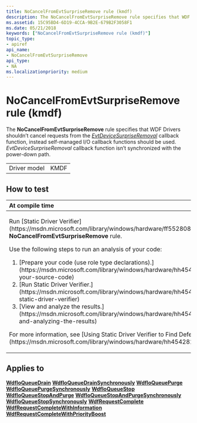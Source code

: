 ```yaml
---
title: NoCancelFromEvtSurpriseRemove rule (kmdf)
description: The NoCancelFromEvtSurpriseRemove rule specifies that WDF Drivers shouldn’t cancel requests from the EvtDeviceSurpriseRemoval callback function, instead self-managed I/O callback functions should be used.
ms.assetid: 15C95BD4-6D19-4CCA-9B2E-679B2F3058F1
ms.date: 05/21/2018
keywords: ["NoCancelFromEvtSurpriseRemove rule (kmdf)"]
topic_type:
- apiref
api_name:
- NoCancelFromEvtSurpriseRemove
api_type:
- NA
ms.localizationpriority: medium
---
```


# NoCancelFromEvtSurpriseRemove rule (kmdf)


The **NoCancelFromEvtSurpriseRemove** rule specifies that WDF Drivers shouldn’t cancel requests from the [*EvtDeviceSurpriseRemoval*](https://msdn.microsoft.com/library/windows/hardware/ff540913) callback function, instead self-managed I/O callback functions should be used. *EvtDeviceSurpriseRemoval* callback function isn’t synchronized with the power-down path.

|              |      |
|--------------|------|
| Driver model | KMDF |

How to test
-----------

<table>
<colgroup>
<col width="100%" />
</colgroup>
<thead>
<tr class="header">
<th align="left">At compile time</th>
</tr>
</thead>
<tbody>
<tr class="odd">
<td align="left"><p>Run [Static Driver Verifier](https://msdn.microsoft.com/library/windows/hardware/ff552808) and specify the <strong>NoCancelFromEvtSurpriseRemove</strong> rule.</p>
Use the following steps to run an analysis of your code:
<ol>
<li>[Prepare your code (use role type declarations).](https://msdn.microsoft.com/library/windows/hardware/hh454281#preparing-your-source-code)</li>
<li>[Run Static Driver Verifier.](https://msdn.microsoft.com/library/windows/hardware/hh454281#running-static-driver-verifier)</li>
<li>[View and analyze the results.](https://msdn.microsoft.com/library/windows/hardware/hh454281#viewing-and-analyzing-the-results)</li>
</ol>
<p>For more information, see [Using Static Driver Verifier to Find Defects in Drivers](https://msdn.microsoft.com/library/windows/hardware/hh454281).</p></td>
</tr>
</tbody>
</table>

Applies to
----------

[**WdfIoQueueDrain**](https://msdn.microsoft.com/library/windows/hardware/ff547406)
[**WdfIoQueueDrainSynchronously**](https://msdn.microsoft.com/library/windows/hardware/ff547412)
[**WdfIoQueuePurge**](https://msdn.microsoft.com/library/windows/hardware/ff548442)
[**WdfIoQueuePurgeSynchronously**](https://msdn.microsoft.com/library/windows/hardware/ff548449)
[**WdfIoQueueStop**](https://msdn.microsoft.com/library/windows/hardware/ff548482)
[**WdfIoQueueStopAndPurge**](https://msdn.microsoft.com/library/windows/hardware/hh439289)
[**WdfIoQueueStopAndPurgeSynchronously**](https://msdn.microsoft.com/library/windows/hardware/hh439293)
[**WdfIoQueueStopSynchronously**](https://msdn.microsoft.com/library/windows/hardware/ff548489)
[**WdfRequestComplete**](https://msdn.microsoft.com/library/windows/hardware/ff549945)
[**WdfRequestCompleteWithInformation**](https://msdn.microsoft.com/library/windows/hardware/ff549948)
[**WdfRequestCompleteWithPriorityBoost**](https://msdn.microsoft.com/library/windows/hardware/ff549949)
 

 





